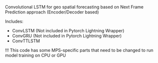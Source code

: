 Convolutional LSTM for geo spatial forecasting based on Next Frame Prediction approach (Encoder/Decoder based)

Includes:
- ConvLSTM (Not included in Pytorch Lightning Wrapper)
- ConvGRU (Not included in Pytorch Lightning Wrapper)
- ConvTTLSTM

!!! This code has some MPS-specific parts that need to be changed to run model training on CPU or GPU
